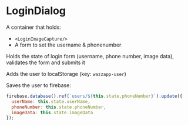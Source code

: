 # LoginDialog

A container that holds:
* `<LoginImageCapture/>`
* A form to set the username & phonenumber

Holds the state of login form (username, phone number, image data), validates the form and submits it

Adds the user to localStorage (key: `wazzapp-user`)

Saves the user to firebase:

```javascript
firebase.database().ref(`users/${this.state.phoneNumber}`).update({
  userName: this.state.userName,
  phoneNumber: this.state.phoneNumber,
  imageData: this.state.imageData
});
````

